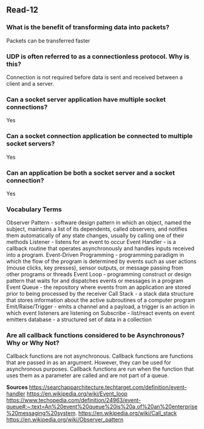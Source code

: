 ## Read-12

### What is the benefit of transforming data into packets?
Packets can be transferred faster

### UDP is often referred to as a connectionless protocol. Why is this?
Connection is not required before data is sent and received between a client and a server.

### Can a socket server application have multiple socket connections?
Yes

### Can a socket connection application be connected to multiple socket servers?
Yes

### Can an application be both a socket server and a socket connection?
Yes

### Vocabulary Terms
Observer Pattern - software design pattern in which an object, named the subject, maintains a list of its dependents, called observers, and notifies them automatically of any state changes, usually by calling one of their methods
Listener - listens for an event to occur
Event Handler - is a callback routine that operates asynchronously and handles inputs received into a program.
Event-Driven Programming - programming paradigm in which the flow of the program is determined by events such as user actions (mouse clicks, key presses), sensor outputs, or message passing from other programs or threads
Event Loop - programming construct or design pattern that waits for and dispatches events or messages in a program
Event Queue - the repository where events from an application are stored prior to being processed by the receiver
Call Stack - a stack data structure that stores information about the active subroutines of a computer program
Emit/Raise/Trigger - emits a channel and a payload, a trigger is an action in which event listeners are listening on
Subscribe - list/react events on event emitters
database - a structured set of data in a collection
### Are all callback functions considered to be Asynchronous? Why or Why Not?
Callback functions are not asynchronous. Callback functions are functions that are passed in as an argument. However, they can be used for asynchronous purposes. Callback functions are run when the function that uses them as a parameter are called and are not part of a queue.

<b> Sources </b>
https://searchapparchitecture.techtarget.com/definition/event-handler
https://en.wikipedia.org/wiki/Event_loop
https://www.techopedia.com/definition/24963/event-queue#:~:text=An%20event%20queue%20is%20a,of%20an%20enterprise%20messaging%20system.
https://en.wikipedia.org/wiki/Call_stack
https://en.wikipedia.org/wiki/Observer_pattern
